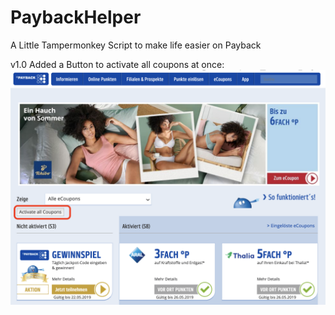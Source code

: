 # PaybackHelper
A Little Tampermonkey Script to make life easier on Payback

v1.0
Added a Button to activate all coupons at once:<br/>
![Screenshot 01](https://raw.githubusercontent.com/Ruko2010/PaybackHelper/master/Screen01.png "Screenshot 01")
